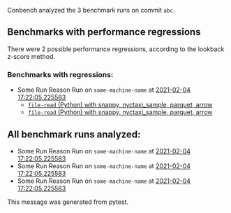 Conbench analyzed the 3 benchmark runs on commit `abc`.

## Benchmarks with performance regressions

There were 2 possible performance regressions, according to the lookback z-score method.

### Benchmarks with regressions:

- Some Run Reason Run on `some-machine-name` at [2021-02-04 17:22:05.225583](http://localhost/compare/runs/some_baseline...some_contender/)
  - [`file-read` (Python) with snappy, nyctaxi_sample, parquet, arrow](http://localhost/compare/benchmarks/some-benchmark-uuid-1...some-benchmark-uuid-3)
  - [`file-read` (Python) with snappy, nyctaxi_sample, parquet, arrow](http://localhost/compare/benchmarks/some-benchmark-uuid-1...some-benchmark-uuid-3)

## All benchmark runs analyzed:

- Some Run Reason Run on `some-machine-name` at [2021-02-04 17:22:05.225583](http://localhost/runs/some_contender)
- Some Run Reason Run on `some-machine-name` at [2021-02-04 17:22:05.225583](http://localhost/runs/some_contender)
- Some Run Reason Run on `some-machine-name` at [2021-02-04 17:22:05.225583](http://localhost/runs/some_contender)

This message was generated from pytest.

